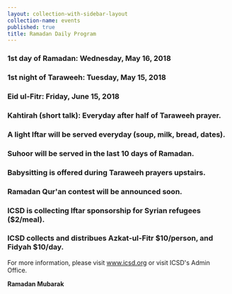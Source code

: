 ```yaml
---
layout: collection-with-sidebar-layout
collection-name: events
published: true
title: Ramadan Daily Program
---
```

### 1st day of Ramadan: Wednesday, May 16, 2018  
### 1st night of Taraweeh: Tuesday, May 15, 2018  
### Eid ul-Fitr: Friday, June 15, 2018
### Kahtirah (short talk): Everyday after half of Taraweeh prayer.
### A light Iftar will be served everyday (soup, milk, bread, dates).
### Suhoor will be served in the last 10 days of Ramadan.
### Babysitting is offered during Taraweeh prayers upstairs.
### Ramadan Qur'an contest will be announced soon.
### ICSD is collecting Iftar sponsorship for Syrian refugees ($2/meal).
### ICSD collects and distribues Azkat-ul-Fitr $10/person, and Fidyah $10/day.

For more information, please visit www.icsd.org or visit ICSD's Admin Office.

**Ramadan Mubarak**

